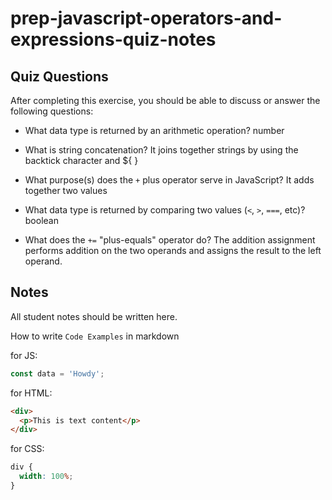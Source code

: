 # prep-javascript-operators-and-expressions-quiz-notes

## Quiz Questions

After completing this exercise, you should be able to discuss or answer the following questions:

- What data type is returned by an arithmetic operation?
  number

- What is string concatenation?
  It joins together strings by using the backtick character and ${ }

- What purpose(s) does the `+` plus operator serve in JavaScript?
  It adds together two values

- What data type is returned by comparing two values (`<`, `>`, `===`, etc)?
  boolean

- What does the `+=` "plus-equals" operator do?
  The addition assignment performs addition on the two operands and assigns the result to the left operand.

## Notes

All student notes should be written here.

How to write `Code Examples` in markdown

for JS:

```javascript
const data = 'Howdy';
```

for HTML:

```html
<div>
  <p>This is text content</p>
</div>
```

for CSS:

```css
div {
  width: 100%;
}
```
